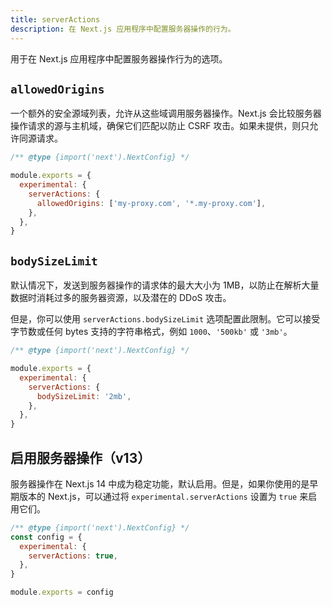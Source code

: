 ```yaml
---
title: serverActions
description: 在 Next.js 应用程序中配置服务器操作的行为。
---
```


用于在 Next.js 应用程序中配置服务器操作行为的选项。

## `allowedOrigins`

一个额外的安全源域列表，允许从这些域调用服务器操作。Next.js 会比较服务器操作请求的源与主机域，确保它们匹配以防止 CSRF 攻击。如果未提供，则只允许同源请求。

```js
/** @type {import('next').NextConfig} */

module.exports = {
  experimental: {
    serverActions: {
      allowedOrigins: ['my-proxy.com', '*.my-proxy.com'],
    },
  },
}
```

## `bodySizeLimit`

默认情况下，发送到服务器操作的请求体的最大大小为 1MB，以防止在解析大量数据时消耗过多的服务器资源，以及潜在的 DDoS 攻击。

但是，你可以使用 `serverActions.bodySizeLimit` 选项配置此限制。它可以接受字节数或任何 bytes 支持的字符串格式，例如 `1000`、`'500kb'` 或 `'3mb'`。

```js
/** @type {import('next').NextConfig} */

module.exports = {
  experimental: {
    serverActions: {
      bodySizeLimit: '2mb',
    },
  },
}
```

## 启用服务器操作（v13）

服务器操作在 Next.js 14 中成为稳定功能，默认启用。但是，如果你使用的是早期版本的 Next.js，可以通过将 `experimental.serverActions` 设置为 `true` 来启用它们。

```js
/** @type {import('next').NextConfig} */
const config = {
  experimental: {
    serverActions: true,
  },
}

module.exports = config
```
